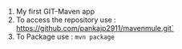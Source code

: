 1. My first GIT-Maven app
2. To access the repository use : https://github.com/pankajp2911/mavenmule.git`
3. To Package use : `mvn package` 